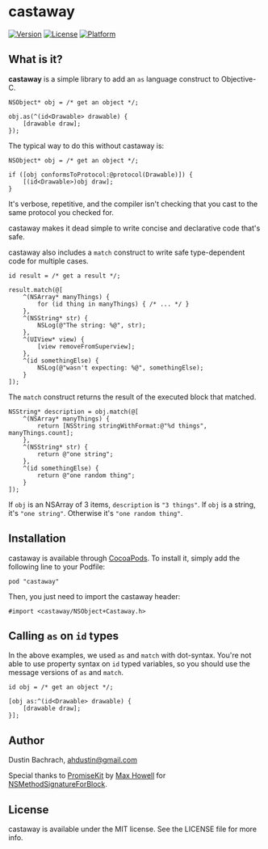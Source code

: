 # castaway

[![Version](https://img.shields.io/cocoapods/v/castaway.svg?style=flat)](http://cocoadocs.org/docsets/castaway)
[![License](https://img.shields.io/cocoapods/l/castaway.svg?style=flat)](http://cocoadocs.org/docsets/castaway)
[![Platform](https://img.shields.io/cocoapods/p/castaway.svg?style=flat)](http://cocoadocs.org/docsets/castaway)

## What is it?

**castaway** is a simple library to add an `as` language construct to Objective-C.

```objc
NSObject* obj = /* get an object */;

obj.as(^(id<Drawable> drawable) {
    [drawable draw];
});
```

The typical way to do this without castaway is:

```objc
NSObject* obj = /* get an object */;

if ([obj conformsToProtocol:@protocol(Drawable)]) {
    [(id<Drawable>)obj draw];
}
```

It's verbose, repetitive, and the compiler isn't checking that you cast to the same protocol you checked for.

castaway makes it dead simple to write concise and declarative code that's safe.

castaway also includes a `match` construct to write safe type-dependent code for multiple cases.

```objc
id result = /* get a result */;

result.match(@[
    ^(NSArray* manyThings) {
        for (id thing in manyThings) { /* ... */ }
    },
    ^(NSString* str) {
        NSLog(@"The string: %@", str);
    },
    ^(UIView* view) {
        [view removeFromSuperview];
    },
    ^(id somethingElse) {
        NSLog(@"wasn't expecting: %@", somethingElse);
    }
]);
```

The `match` construct returns the result of the executed block that matched.

```objc
NSString* description = obj.match(@[
    ^(NSArray* manyThings) {
        return [NSString stringWithFormat:@"%d things", manyThings.count];
    },
    ^(NSString* str) {
        return @"one string";
    },
    ^(id somethingElse) {
        return @"one random thing";
    }
]);
```

If `obj` is an NSArray of 3 items, `description` is `"3 things"`. If `obj` is a string, it's `"one string"`. Otherwise it's `"one random thing"`.

## Installation

castaway is available through [CocoaPods](http://cocoapods.org). To install
it, simply add the following line to your Podfile:

    pod "castaway"

Then, you just need to import the castaway header:

```objc
#import <castaway/NSObject+Castaway.h>
```
    
## Calling `as` on `id` types

In the above examples, we used `as` and `match` with dot-syntax. You're not able to use property syntax on `id` typed variables, so you should use the message versions of `as` and `match`.

```objc
id obj = /* get an object */;

[obj as:^(id<Drawable> drawable) {
    [drawable draw];
}]; 
```

## Author

Dustin Bachrach, ahdustin@gmail.com

Special thanks to [PromiseKit](https://github.com/mxcl/PromiseKit) by [Max Howell](https://github.com/mxcl) for  [NSMethodSignatureForBlock](https://github.com/mxcl/PromiseKit/blob/master/objc/Private/NSMethodSignatureForBlock.m).

## License

castaway is available under the MIT license. See the LICENSE file for more info.

